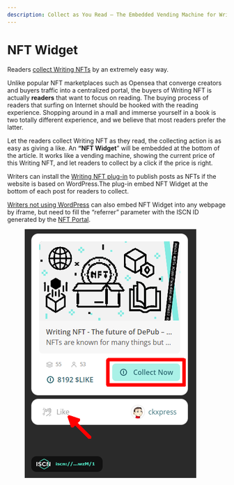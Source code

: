 ```yaml
---
description: Collect as You Read – The Embedded Vending Machine for Writings
---
```


# NFT Widget

Readers [collect Writing NFTs](./) by an extremely easy way.

Unlike popular NFT marketplaces such as Opensea that converge creators and buyers traffic into a centralized portal, the buyers of Writing NFT is actually **readers** that want to focus on reading. The buying process of readers that surfing on Internet should be hooked with the reading experience. Shopping around in a mall and immerse yourself in a book is two totally different experience, and we believe that most readers prefer the latter.

Let the readers collect Writing NFT as they read, the collecting action is as easy as giving a like. An **“NFT Widget**” will be embedded at the bottom of the article. It works like a vending machine, showing the current price of this Writing NFT, and let readers to collect by a click if the price is right.

Writers can install the [Writing NFT plug-in](broken-reference) to publish posts as NFTs if the website is based on WordPress.The plug-in embed NFT Widget at the bottom of each post for readers to collect.

[Writers not using WordPress](../nft-portal.md) can also embed NFT Widget into any webpage by iframe, but need to fill the “referrer” parameter with the ISCN ID generated by the [NFT Portal](../nft-portal.md).

<figure><img src="../../../.gitbook/assets/LikeCoin button with Writing NFT-en.png" alt=""><figcaption></figcaption></figure>
